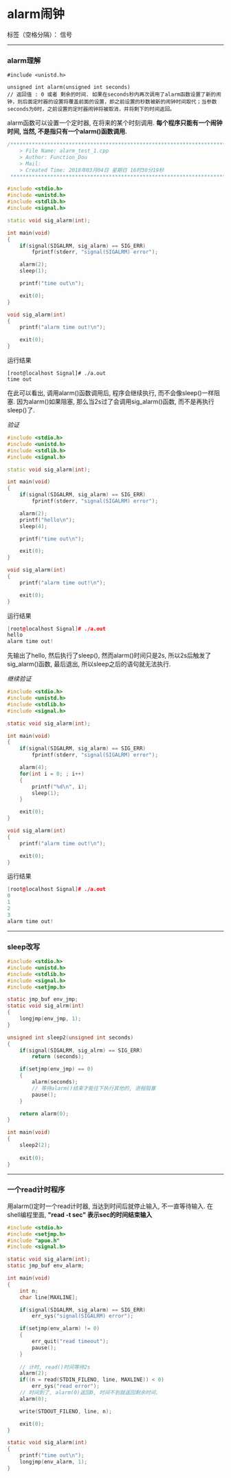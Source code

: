﻿# alarm闹钟

标签（空格分隔）： 信号

---

### alarm理解

```
#include <unistd.h>

unsigned int alarm(unsigned int seconds)
// 返回值 : 0 或者 剩余的时间. 如果在seconds秒内再次调用了alarm函数设置了新的闹钟，则后面定时器的设置将覆盖前面的设置，即之前设置的秒数被新的闹钟时间取代；当参数seconds为0时，之前设置的定时器闹钟将被取消，并将剩下的时间返回。
```
alarm函数可以设置一个定时器, 在将来的某个时刻调用.
**每个程序只能有一个闹钟时间, 当然, 不是指只有一个alarm()函数调用.**

```c++
/*************************************************************************
    > File Name: alarm_test_1.cpp
    > Author: Function_Dou
    > Mail: 
    > Created Time: 2018年03月04日 星期日 16时30分19秒
 ************************************************************************/

#include <stdio.h>
#include <unistd.h>
#include <stdlib.h>
#include <signal.h>

static void sig_alarm(int);

int main(void)
{
	if(signal(SIGALRM, sig_alarm) == SIG_ERR)
		fprintf(stderr, "signal(SIGALRM) error");

	alarm(2);
	sleep(1);

	printf("time out\n");

	exit(0);
}

void sig_alarm(int)
{
	printf("alarm time out!\n");

	exit(0);
}
```

运行结果
```linux
[root@localhost Signal]# ./a.out 
time out
```
在此可以看出, 调用alarm()函数调用后, 程序会继续执行, 而不会像sleep()一样阻塞. 因为alarm()如果阻塞, 那么当2s过了会调用sig_alarm()函数, 而不是再执行sleep()了.


*验证*
```c++
#include <stdio.h>
#include <unistd.h>
#include <stdlib.h>
#include <signal.h>

static void sig_alarm(int);

int main(void)
{
	if(signal(SIGALRM, sig_alarm) == SIG_ERR)
		fprintf(stderr, "signal(SIGALRM) error");

	alarm(2);
	printf("hello\n");
	sleep(4);

	printf("time out\n");

	exit(0);
}

void sig_alarm(int)
{
	printf("alarm time out!\n");

	exit(0);
}
```

运行结果
``` c++
[root@localhost Signal]# ./a.out 
hello
alarm time out!
```

先输出了hello, 然后执行了sleep(), 然而alarm()时间只是2s, 所以2s后触发了sig_alarm()函数, 最后退出, 所以sleep之后的语句就无法执行.

*继续验证*

```c
#include <stdio.h>
#include <unistd.h>
#include <stdlib.h>
#include <signal.h>

static void sig_alarm(int);

int main(void)
{
	if(signal(SIGALRM, sig_alarm) == SIG_ERR)
		fprintf(stderr, "signal(SIGALRM) error");

	alarm(4);
	for(int i = 0; ; i++)
	{
		printf("%d\n", i);
		sleep(1);
	}

	exit(0);
}

void sig_alarm(int)
{
	printf("alarm time out!\n");

	exit(0);
}
```

运行结果
```c++
[root@localhost Signal]# ./a.out 
0
1
2
3
alarm time out!
```

- - -

### sleep改写

```c
#include <stdio.h>
#include <unistd.h>
#include <stdlib.h>
#include <signal.h>
#include <setjmp.h>

static jmp_buf env_jmp;
static void sig_alrm(int)
{
	longjmp(env_jmp, 1);
}

unsigned int sleep2(unsigned int seconds)
{
	if(signal(SIGALRM, sig_alrm) == SIG_ERR)
		return (seconds);

	if(setjmp(env_jmp) == 0)
	{
		alarm(seconds);
		// 等待alarm()结束才能往下执行其他的, 进程阻塞
		pause();
	}

	return alarm(0);
}

int main(void)
{
    sleep2(2);
    
    exit(0);
}
```

- - -

### 一个read计时程序

用alarm()定时一个read计时器, 当达到时间后就停止输入, 不一直等待输入. 
在shell编程里面, **"read -t sec" 表示sec的时间结束输入**

```c
#include <stdio.h>
#include <setjmp.h>
#include "apue.h"
#include <signal.h>

static void sig_alarm(int);
static jmp_buf env_alarm;

int main(void)
{
	int n;
	char line[MAXLINE];

	if(signal(SIGALRM, sig_alarm) == SIG_ERR)
		err_sys("signal(SIGALRM) error");

	if(setjmp(env_alarm) != 0)
	{
		err_quit("read timeout");
		pause();
	}
 
    // 计时, read()时间等待2s
	alarm(2);
	if((n = read(STDIN_FILENO, line, MAXLINE)) < 0)
		err_sys("read error");
	// 时间到了, alarm(0)返回0, 时间不到就返回剩余时间.
	alarm(0);

	write(STDOUT_FILENO, line, n);

	exit(0);
}

static void sig_alarm(int)
{
	printf("time out\n");
 	longjmp(env_alarm, 1);
}
```

